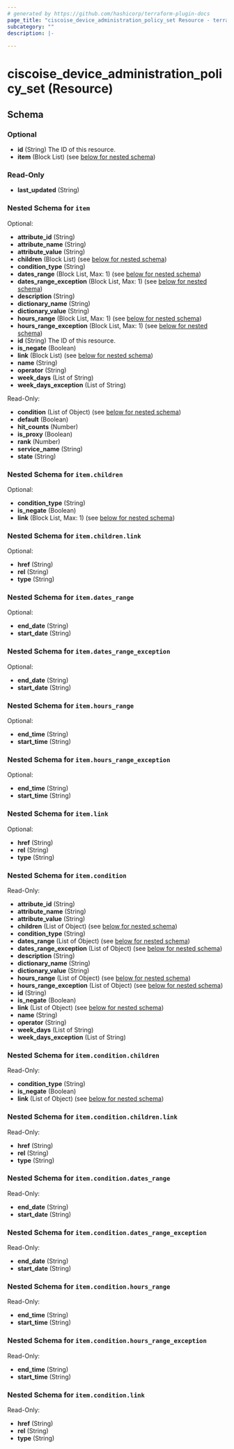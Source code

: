 ```yaml
---
# generated by https://github.com/hashicorp/terraform-plugin-docs
page_title: "ciscoise_device_administration_policy_set Resource - terraform-provider-ciscoise"
subcategory: ""
description: |-
  
---
```


# ciscoise_device_administration_policy_set (Resource)





<!-- schema generated by tfplugindocs -->
## Schema

### Optional

- **id** (String) The ID of this resource.
- **item** (Block List) (see [below for nested schema](#nestedblock--item))

### Read-Only

- **last_updated** (String)

<a id="nestedblock--item"></a>
### Nested Schema for `item`

Optional:

- **attribute_id** (String)
- **attribute_name** (String)
- **attribute_value** (String)
- **children** (Block List) (see [below for nested schema](#nestedblock--item--children))
- **condition_type** (String)
- **dates_range** (Block List, Max: 1) (see [below for nested schema](#nestedblock--item--dates_range))
- **dates_range_exception** (Block List, Max: 1) (see [below for nested schema](#nestedblock--item--dates_range_exception))
- **description** (String)
- **dictionary_name** (String)
- **dictionary_value** (String)
- **hours_range** (Block List, Max: 1) (see [below for nested schema](#nestedblock--item--hours_range))
- **hours_range_exception** (Block List, Max: 1) (see [below for nested schema](#nestedblock--item--hours_range_exception))
- **id** (String) The ID of this resource.
- **is_negate** (Boolean)
- **link** (Block List) (see [below for nested schema](#nestedblock--item--link))
- **name** (String)
- **operator** (String)
- **week_days** (List of String)
- **week_days_exception** (List of String)

Read-Only:

- **condition** (List of Object) (see [below for nested schema](#nestedatt--item--condition))
- **default** (Boolean)
- **hit_counts** (Number)
- **is_proxy** (Boolean)
- **rank** (Number)
- **service_name** (String)
- **state** (String)

<a id="nestedblock--item--children"></a>
### Nested Schema for `item.children`

Optional:

- **condition_type** (String)
- **is_negate** (Boolean)
- **link** (Block List, Max: 1) (see [below for nested schema](#nestedblock--item--children--link))

<a id="nestedblock--item--children--link"></a>
### Nested Schema for `item.children.link`

Optional:

- **href** (String)
- **rel** (String)
- **type** (String)



<a id="nestedblock--item--dates_range"></a>
### Nested Schema for `item.dates_range`

Optional:

- **end_date** (String)
- **start_date** (String)


<a id="nestedblock--item--dates_range_exception"></a>
### Nested Schema for `item.dates_range_exception`

Optional:

- **end_date** (String)
- **start_date** (String)


<a id="nestedblock--item--hours_range"></a>
### Nested Schema for `item.hours_range`

Optional:

- **end_time** (String)
- **start_time** (String)


<a id="nestedblock--item--hours_range_exception"></a>
### Nested Schema for `item.hours_range_exception`

Optional:

- **end_time** (String)
- **start_time** (String)


<a id="nestedblock--item--link"></a>
### Nested Schema for `item.link`

Optional:

- **href** (String)
- **rel** (String)
- **type** (String)


<a id="nestedatt--item--condition"></a>
### Nested Schema for `item.condition`

Read-Only:

- **attribute_id** (String)
- **attribute_name** (String)
- **attribute_value** (String)
- **children** (List of Object) (see [below for nested schema](#nestedobjatt--item--condition--children))
- **condition_type** (String)
- **dates_range** (List of Object) (see [below for nested schema](#nestedobjatt--item--condition--dates_range))
- **dates_range_exception** (List of Object) (see [below for nested schema](#nestedobjatt--item--condition--dates_range_exception))
- **description** (String)
- **dictionary_name** (String)
- **dictionary_value** (String)
- **hours_range** (List of Object) (see [below for nested schema](#nestedobjatt--item--condition--hours_range))
- **hours_range_exception** (List of Object) (see [below for nested schema](#nestedobjatt--item--condition--hours_range_exception))
- **id** (String)
- **is_negate** (Boolean)
- **link** (List of Object) (see [below for nested schema](#nestedobjatt--item--condition--link))
- **name** (String)
- **operator** (String)
- **week_days** (List of String)
- **week_days_exception** (List of String)

<a id="nestedobjatt--item--condition--children"></a>
### Nested Schema for `item.condition.children`

Read-Only:

- **condition_type** (String)
- **is_negate** (Boolean)
- **link** (List of Object) (see [below for nested schema](#nestedobjatt--item--condition--children--link))

<a id="nestedobjatt--item--condition--children--link"></a>
### Nested Schema for `item.condition.children.link`

Read-Only:

- **href** (String)
- **rel** (String)
- **type** (String)



<a id="nestedobjatt--item--condition--dates_range"></a>
### Nested Schema for `item.condition.dates_range`

Read-Only:

- **end_date** (String)
- **start_date** (String)


<a id="nestedobjatt--item--condition--dates_range_exception"></a>
### Nested Schema for `item.condition.dates_range_exception`

Read-Only:

- **end_date** (String)
- **start_date** (String)


<a id="nestedobjatt--item--condition--hours_range"></a>
### Nested Schema for `item.condition.hours_range`

Read-Only:

- **end_time** (String)
- **start_time** (String)


<a id="nestedobjatt--item--condition--hours_range_exception"></a>
### Nested Schema for `item.condition.hours_range_exception`

Read-Only:

- **end_time** (String)
- **start_time** (String)


<a id="nestedobjatt--item--condition--link"></a>
### Nested Schema for `item.condition.link`

Read-Only:

- **href** (String)
- **rel** (String)
- **type** (String)


